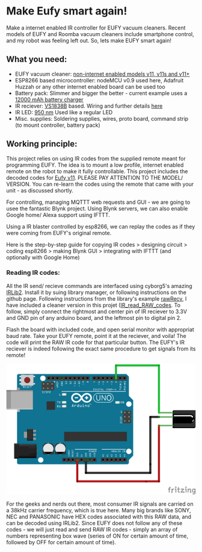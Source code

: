 # Make Eufy smart again!

Make a internet enabled IR controller for EUFY vacuum cleaners. Recent models of EUFY and Roomba vacuum cleaners include smartphone control, and my robot was feeling left out. So, lets make EUFY smart again!

## What you need: 

- EUFY vacuum cleaner: [non-internet enabled models v11, v11s and v11+](https://www.eufylife.com/collections/cleaning)
- ESP8266 based microcontroller: nodeMCU v0.9 used here, Adafruit Huzzah or any other internet enabled board can be used too
- Battery pack: Slimmer and bigger the better - current example uses a [12000 mAh battery charger](https://smile.amazon.com/gp/product/B077N9KYV8/ref=oh_aui_detailpage_o03_s00?ie=UTF8&psc=1)
- IR reciever: [VS1838B](https://smile.amazon.com/Haobase-pairs-Infrared-Emission-Receiver/dp/B01EMXC5XA/ref=sr_1_5?ie=UTF8&qid=1528055955&sr=8-5&keywords=ir+led+and+receiver) based. Wiring and further details [here](https://chioszrobots.com/2014/02/11/vs1838-tl1838-vs1838b-universal-infrared-receiving-head-remote-control/)
- IR LED: [950 nm](https://smile.amazon.com/Haobase-pairs-Infrared-Emission-Receiver/dp/B01EMXC5XA/ref=sr_1_5?ie=UTF8&qid=1528055955&sr=8-5&keywords=ir+led+and+receiver) Used like a regular LED
- Misc. supplies: Soldering supplies, wires, proto board, command strip (to mount controller, battery pack)

## Working principle: 

This project relies on using IR codes from the supplied remote meant for programming EUFY. The idea is to mount a low profile, internet enabled remote on the robot to make it fully controllable. This project includes the decoded codes for [Eufy v11](Codes_eufy_v11.txt). PLEASE PAY ATTENTION TO THE MODEL/  VERSION. You can re-learn the codes using the remote that came with your unit - as discussed shortly. 

For controlling, managing MQTTT web requests and GUI - we are going to usee the fantastic Blynk project. Using Blynk servers, we can also enable Google home/ Alexa support using IFTTT. 

Using a IR blaster controlled by esp8266, we can replay the codes as if they were coming from EUFY's original remote. 

Here is the step-by-step guide for copying IR codes > designing circuit > coding esp8266 > making Blynk GUI > integrating with IFTTT (and optionally with Google Home)

### Reading IR codes: 

All the IR send/ recieve commands are interfaced using cyborg5's amazing [IRLib2](https://github.com/cyborg5/IRLib2). Install it by suing library manager, or following instructions on the github page. Following instructions from the library's example [rawRecv](https://github.com/cyborg5/IRLib2/blob/master/IRLib2/examples/rawRecv/rawRecv.ino), I have included a cleaner version in this projet ([IR_read_RAW_codes](IR_read_RAW_codes/IR_read_RAW_codes.ino). To follow, simply connect the rightmost and center pin of IR reciever to 3.3V and GND pin of any arduino board, and the leftmost pin to digital pin 2.

Flash the board with included code, and open serial monitor with appropriat baud rate. Take your EUFY remote, point it at the reciever, and voila! The code will print the RAW IR code for that particular button. The EUFY's IR reciever is indeed following the exact same procedure to get signals from its remote!

![Circuit for copying IR codes](EUFY_remote_read_bb.png)

For the geeks and nerds out there, most consumer IR signals are carried on a 38kHz carrier frequency, which is true here. Many big brands like SONY, NEC and PANASONIC have HEX codes associated with this RAW data, and can be decoded using IRLib2. Since EUFY does not follow any of these codes - we will just read and send RAW IR codes - simply an array of numbers representing box wave (series of ON for certain amount of time, followed by OFF for certain amount of time). 
